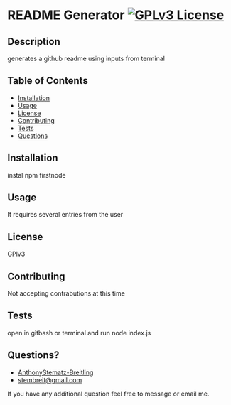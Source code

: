 #  README Generator          [![GPLv3 License](https://img.shields.io/badge/License-GPL%20v3-yellow.svg)](https://opensource.org/licenses/)       
        
## Description
generates a github readme using inputs from terminal

## Table of Contents
 * [Installation](#installation)
 * [Usage](#usage)
 * [License](#license) 
 * [Contributing](#contributing)
 * [Tests](#tests)
 * [Questions](#questions)
        
        
## Installation
instal npm firstnode
        
        
## Usage
  It requires several entries from the user
        
 ## License 
 GPlv3
        
 ## Contributing
  Not accepting contrabutions at this time
        
        
## Tests
 open in gitbash or terminal and run node index.js
        
## Questions?
* [AnthonyStematz-Breitling](https://github.com/AnthonyStematz-Breitling)
* stembreit@gmail.com
        
 If you have any additional question feel free to message or email me.